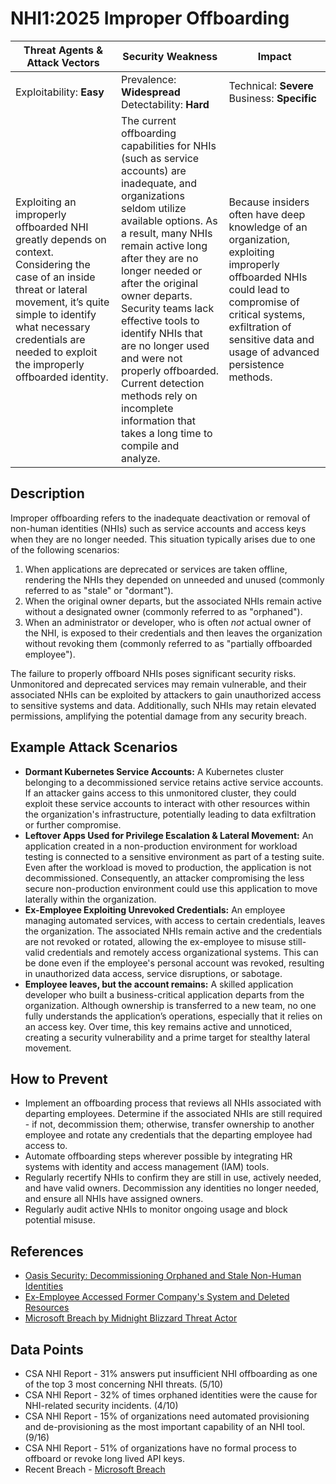 # NHI1:2025 Improper Offboarding

| Threat Agents & Attack Vectors                    | Security Weakness                                                                                          | Impact                                         |
|---------------------------------------------------|-------------------------------------------------------------------------------------------------------------|------------------------------------------------|
| Exploitability: **Easy**            | Prevalence: **Widespread**<br>Detectability: **Hard**                       | Technical: **Severe**<br>Business: **Specific**     |
| Exploiting an improperly offboarded NHI greatly depends on context. Considering the case of an inside threat or lateral movement, it’s quite simple to identify what necessary credentials are needed to exploit the improperly offboarded identity. | The current offboarding capabilities for NHIs (such as service accounts) are inadequate, and organizations seldom utilize available options. As a result, many NHIs remain active long after they are no longer needed or after the original owner departs.<br>Security teams lack effective tools to identify NHIs that are no longer used and were not properly offboarded. Current detection methods rely on incomplete information that takes a long time to compile and analyze.      | Because insiders often have deep knowledge of an organization, exploiting improperly offboarded NHIs could lead to compromise of critical systems, exfiltration of sensitive data and usage of advanced persistence methods. |

## Description
Improper offboarding refers to the inadequate deactivation or removal of non-human identities (NHIs) such as service accounts and access keys when they are no longer needed. This situation typically arises due to one of the following scenarios:
1. When applications are deprecated or services are taken offline, rendering the NHIs they depended on unneeded and unused (commonly referred to as "stale" or "dormant").
2. When the original owner departs, but the associated NHIs remain active without a designated owner (commonly referred to as "orphaned").
3. When an administrator or developer, who is often _not_ actual owner of the NHI, is exposed to their credentials and then leaves the organization without revoking them (commonly referred to as "partially offboarded employee").

The failure to properly offboard NHIs poses significant security risks. Unmonitored and deprecated services may remain vulnerable, and their associated NHIs can be exploited by attackers to gain unauthorized access to sensitive systems and data. Additionally, such NHIs may retain elevated permissions, amplifying the potential damage from any security breach.

## Example Attack Scenarios
- **Dormant Kubernetes Service Accounts:** A Kubernetes cluster belonging to a decommissioned service retains active service accounts. If an attacker gains access to this unmonitored cluster, they could exploit these service accounts to interact with other resources within the organization's infrastructure, potentially leading to data exfiltration or further compromise.
- **Leftover Apps Used for Privilege Escalation & Lateral Movement:** An application created in a non-production environment for workload testing is connected to a sensitive environment as part of a testing suite. Even after the workload is moved to production, the application is not decommissioned. Consequently, an attacker compromising the less secure non-production environment could use this application to move laterally within the organization.
- **Ex-Employee Exploiting Unrevoked Credentials:** An employee managing automated services, with access to certain credentials, leaves the organization. The associated NHIs remain active and the credentials are not revoked or rotated, allowing the ex-employee to misuse still-valid credentials and remotely access organizational systems. This can be done even if the employee's personal account was revoked, resulting in unauthorized data access, service disruptions, or sabotage.
- **Employee leaves, but the account remains:** A skilled application developer who built a business-critical application departs from the organization. Although ownership is transferred to a new team, no one fully understands the application’s operations, especially that it relies on an access key. Over time, this key remains active and unnoticed, creating a security vulnerability and a prime target for stealthy lateral movement.

## How to Prevent
- Implement an offboarding process that reviews all NHIs associated with departing employees. Determine if the associated NHIs are still required - if not, decommission them; otherwise, transfer ownership to another employee and rotate any credentials that the departing employee had access to.
- Automate offboarding steps wherever possible by integrating HR systems with identity and access management (IAM) tools.
- Regularly recertify NHIs to confirm they are still in use, actively needed, and have valid owners. Decommission any identities no longer needed, and ensure all NHIs have assigned owners.
- Regularly audit active NHIs to monitor ongoing usage and block potential misuse.

## References
- [Oasis Security: Decommissioning Orphaned and Stale Non-Human Identities](https://www.oasis.security/resources/blog/decommissioning-orphaned-and-stale-non-human-identities)
- [Ex-Employee Accessed Former Company's System and Deleted Resources](https://www.channelnewsasia.com/singapore/former-employee-hack-ncs-delete-virtual-servers-quality-testing-4402141)
- [Microsoft Breach by Midnight Blizzard Threat Actor](https://msrc.microsoft.com/blog/2024/01/microsoft-actions-following-attack-by-nation-state-actor-midnight-blizzard/)

## Data Points
- CSA NHI Report - 31% answers put insufficient NHI offboarding as one of the top 3 most concerning NHI threats. (5/10)
- CSA NHI Report - 32% of times orphaned identities were the cause for NHI-related security incidents. (4/10)
- CSA NHI Report - 15% of organizations need automated provisioning and de-provisioning as the most important capability of an NHI tool. (9/16)
- CSA NHI Report - 51% of organizations have no formal process to offboard or revoke long lived API keys.
- Recent Breach - [Microsoft Breach](https://medium.com/@ronilichtman/how-to-protect-yourself-from-the-microsoft-oauth-attack-powershell-scripts-included-71b398034b8d)
